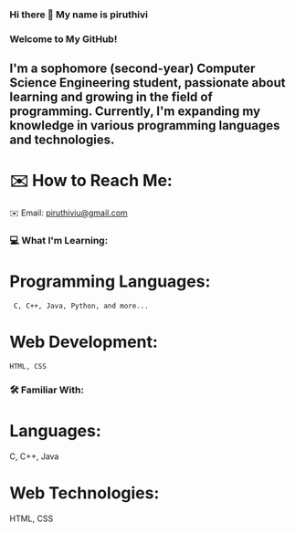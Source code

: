 ### Hi there 👋 My name is piruthivi
### Welcome to My GitHub!
##  I'm a sophomore (second-year) Computer Science Engineering student, passionate about learning and growing in the field of programming. Currently, I'm expanding my knowledge in various programming languages and technologies.


# ✉️ How to Reach Me:
✉️ Email: piruthiviu@gmail.com
### 💻 What I'm Learning:
 # Programming Languages:  
     C, C++, Java, Python, and more...
# Web Development: 
    HTML, CSS

###  🛠️ Familiar With:
# Languages: 
   C, C++, Java
# Web Technologies:
   HTML, CSS           


